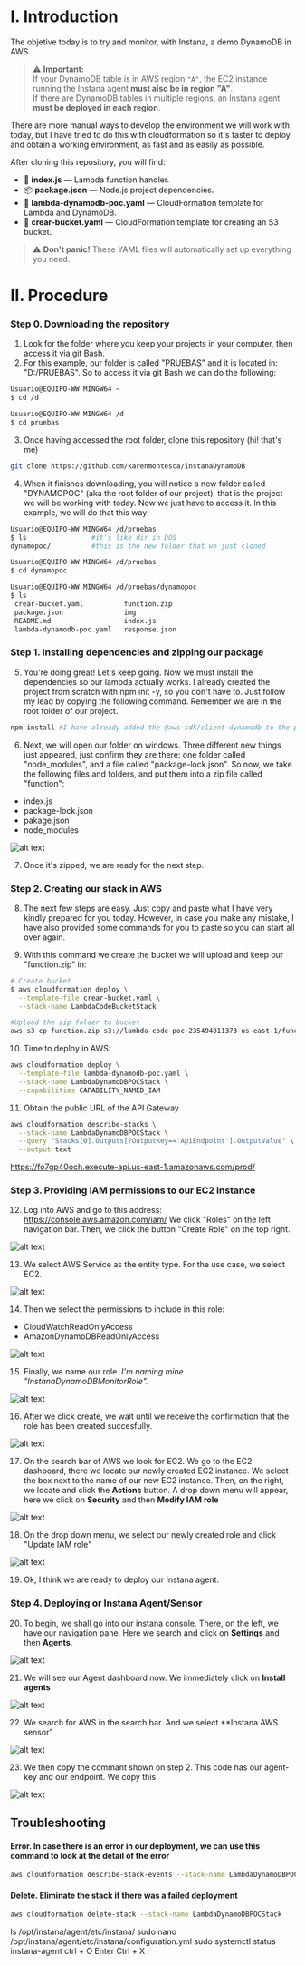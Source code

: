 # I. Introduction
The objetive today is to try and monitor, with Instana, a demo DynamoDB in AWS.

> ⚠️ **Important:**  
> If your DynamoDB table is in AWS region `"A"`, the EC2 instance running the Instana agent **must also be in region "A"**.  
> If there are DynamoDB tables in multiple regions, an Instana agent **must be deployed in each region**.

There are more manual ways to develop the environment we will work with today, but I have tried to do this with cloudformation so it's faster to deploy and obtain a working environment, as fast and as easily as possible.

After cloning this repository, you will find:
- 📄 **index.js** — Lambda function handler.
- 📦 **package.json** — Node.js project dependencies.
- 📝 **lambda-dynamodb-poc.yaml** — CloudFormation template for Lambda and DynamoDB.
- 📝 **crear-bucket.yaml** — CloudFormation template for creating an S3 bucket.

> ⚠️ **Don't panic!** These YAML files will automatically set up everything you need.


# II. Procedure
### Step 0. Downloading the repository
1. Look for the folder where you keep your projects in your computer, then access it via git Bash.
2. For this example, our folder is called "PRUEBAS" and it is located in:
"D:/PRUEBAS". So to access it via git Bash we can do the following:

```bash
Usuario@EQUIPO-WW MINGW64 ~
$ cd /d

Usuario@EQUIPO-WW MINGW64 /d
$ cd pruebas
```

3. Once having accessed the root folder, clone this repository (hi! that's me)

```bash
git clone https://github.com/karenmontesca/instanaDynamoDB
```

4. When it finishes downloading, you will notice a new folder called "DYNAMOPOC" (aka the root folder of our project), that is the project we will be working with today. Now we just have to access it. In this example, we will do that this way:

```bash
Usuario@EQUIPO-WW MINGW64 /d/pruebas
$ ls                #it's like dir in DOS
dynamopoc/          #this is the new folder that we just cloned

Usuario@EQUIPO-WW MINGW64 /d/pruebas
$ cd dynamopoc

Usuario@EQUIPO-WW MINGW64 /d/pruebas/dynamopoc
$ ls
 crear-bucket.yaml          function.zip               
 package.json               img
 README.md                  index.js                   
 lambda-dynamodb-poc.yaml   response.json
```
### Step 1. Installing dependencies and zipping our package
5. You're doing great! Let's keep going. Now we must install the dependencies so our lambda actually works. I already created the project from scratch with npm init -y, so you don't have to. Just follow my lead by copying the following command. Remember we are in the root folder of our project.

```bash
npm install #I have already added the @aws-sdk/client-dynamodb to the package.json
```

6. Next, we will open our folder on windows. Three different new things just appeared, just confirm they are there: one folder called "node_modules", and a file called "package-lock.json". 
So now, we take the following files and folders, and put them into a zip file called "function":
- index.js
- package-lock.json
- pakage.json
- node_modules

![alt text](https://github.com/karenmontesca/instanaDynamoDB/blob/master/img/zippear1.jpg "Zip")

7. Once it's zipped, we are ready for the next step.

### Step 2. Creating our stack in AWS

8. The next few steps are easy. Just copy and paste what I have very kindly prepared for you today. However, in case you make any mistake, I have also provided some commands for you to paste so you can start all over again.

9. With this command we create the bucket we will upload and keep our "function.zip" in:

```bash
# Create bucket
$ aws cloudformation deploy \
  --template-file crear-bucket.yaml \
  --stack-name LambdaCodeBucketStack

#Upload the zip folder to bucket
aws s3 cp function.zip s3://lambda-code-poc-235494811373-us-east-1/function.zip
```

10. Time to deploy in AWS:

```bash
aws cloudformation deploy \
  --template-file lambda-dynamodb-poc.yaml \
  --stack-name LambdaDynamoDBPOCStack \
  --capabilities CAPABILITY_NAMED_IAM
```
11. Obtain the public URL of the API Gateway

```bash
aws cloudformation describe-stacks \
  --stack-name LambdaDynamoDBPOCStack \
  --query "Stacks[0].Outputs[?OutputKey=='ApiEndpoint'].OutputValue" \
  --output text
```


https://fo7gp40och.execute-api.us-east-1.amazonaws.com/prod/

### Step 3. Providing IAM permissions to our EC2 instance
12. Log into AWS and go to this address:
https://console.aws.amazon.com/iam/
We click "Roles" on the left navigation bar. Then, we click the button "Create Role" on the top right.

![alt text](https://github.com/karenmontesca/instanaDynamoDB/blob/master/img/IAMRole1.jpg "IAMRole")

13. We select AWS Service as the entity type. For the use case, we select EC2.

![alt text](https://github.com/karenmontesca/instanaDynamoDB/blob/master/img/IAMRole2.jpg "IAMRole")

14. Then we select the permissions to include in this role:
- CloudWatchReadOnlyAccess
- AmazonDynamoDBReadOnlyAccess

![alt text](https://github.com/karenmontesca/instanaDynamoDB/blob/master/img/IAMRole3.jpg "CloudWatchReadOnlyAccess & AmazonDynamoDBReadOnlyAccess")

15. Finally, we name our role. *I'm naming mine "InstanaDynamoDBMonitorRole".*

![alt text](https://github.com/karenmontesca/instanaDynamoDB/blob/master/img/IAMRole4.jpg "Name")

16. After we click create, we wait until we receive the confirmation that the role has been created succesfully.

![alt text](https://github.com/karenmontesca/instanaDynamoDB/blob/master/img/IAMRole5.jpg "Success")

17. On the search bar of AWS we look for EC2. We go to the EC2 dashboard, there we locate our newly created EC2 instance. We select the box next to the name of our new EC2 instance. Then, on the right, we locate and click the **Actions** button. A drop down menu will appear, here we click on **Security** and then **Modify IAM role**

![alt text](https://github.com/karenmontesca/instanaDynamoDB/blob/master/img/IAMRole7.jpg "Modify IAM role")

18. On the drop down menu, we select our newly created role and click "Update IAM role"

![alt text](https://github.com/karenmontesca/instanaDynamoDB/blob/master/img/IAMRole6.jpg "Modify IAM role")


19. Ok, I think we are ready to deploy our Instana agent.

### Step 4. Deploying or Instana Agent/Sensor

20. To begin, we shall go into our instana console. There, on the left, we have our navigation pane. Here we search and click on **Settings** and then **Agents**.

![alt text](https://github.com/karenmontesca/instanaDynamoDB/blob/master/img/instana1.jpg "Instana")

21. We will see  our Agent dashboard now. We immediately click on **Install agents**

![alt text](https://github.com/karenmontesca/instanaDynamoDB/blob/master/img/instana2.jpg "Instana")

22. We search for AWS in the search bar. And we select **Instana AWS sensor"

![alt text](https://github.com/karenmontesca/instanaDynamoDB/blob/master/img/instana3.jpg "Instana")

23. We then copy the commant shown on step 2. This code has our agent-key and our endpoint.
We copy this.

![alt text](https://github.com/karenmontesca/instanaDynamoDB/blob/master/img/instana4.jpg "Instana")


## Troubleshooting
#### Error. In case there is an error in our deployment, we can use this command to look at the detail of the error
```bash
aws cloudformation describe-stack-events --stack-name LambdaDynamoDBPOCStack
```
#### Delete. Eliminate the stack if there was a failed deployment
```bash
aws cloudformation delete-stack --stack-name LambdaDynamoDBPOCStack
```

ls /opt/instana/agent/etc/instana/
sudo nano /opt/instana/agent/etc/instana/configuration.yml
sudo systemctl status instana-agent
ctrl + O
Enter
Ctrl + X

